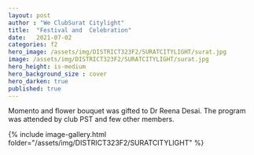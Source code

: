```yaml
---
layout: post
author : "We ClubSurat Citylight"
title:  "Festival and  Celebration"
date:   2021-07-02
categories: f2
hero_image: /assets/img/DISTRICT323F2/SURATCITYLIGHT/surat.jpg
image: /assets/img/DISTRICT323F2/SURATCITYLIGHT/surat.jpg
hero_height: is-medium
hero_background_size : cover
hero_darken: true
published: true
---
```


Momento and flower bouquet was gifted to Dr Reena Desai. The program was attended by club PST and few other members.

{% include image-gallery.html folder="/assets/img/DISTRICT323F2/SURATCITYLIGHT" %}